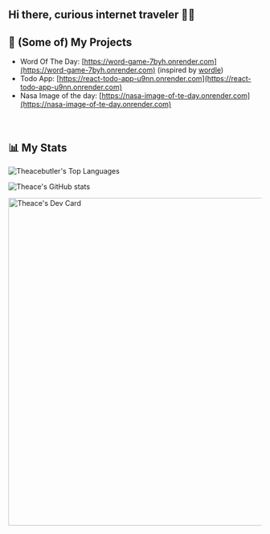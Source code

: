 ## Hi there, curious internet traveler 🥾🛜

## 💼 (Some of) My Projects

- Word Of The Day: [https://word-game-7byh.onrender.com](https://word-game-7byh.onrender.com)
 (inspired by [wordle](https://www.nytimes.com/games/wordle/index.html))
- Todo App: [https://react-todo-app-u9nn.onrender.com](https://react-todo-app-u9nn.onrender.com)
- Nasa Image of the day: [https://nasa-image-of-te-day.onrender.com](https://nasa-image-of-te-day.onrender.com)
</br></br></br>

## 📊 My Stats
![Theacebutler's Top Languages](https://github-readme-stats.vercel.app/api/top-langs/?username=theacebutler&theme=dark&show_icons=true&hide_border=true&layout=compact&card_width=250)

![Theace's GitHub stats](https://github-readme-stats.vercel.app/api?username=theacebutler&show_icons=true&theme=radical)



<a href="https://app.daily.dev/theace92"><img src="https://api.daily.dev/devcards/v2/oDDHtSqDTUPiCnFDEPRJz.png?type=wide&r=nk9" width="652" alt="Theace's Dev Card"/></a>



<!--
**Theacebutler/Theacebutler** is a ✨ _special_ ✨ repository because its `README.md` (this file) appears on your GitHub profile.

Here are some ideas to get you started:

- 🔭 I’m currently working on ...
- 🌱 I’m currently learning ...
- 👯 I’m looking to collaborate on ...
- 🤔 I’m looking for help with ...
- 💬 Ask me about ...
- 📫 How to reach me: ...
- 😄 Pronouns: ...
- ⚡ Fun fact: ...
-->
